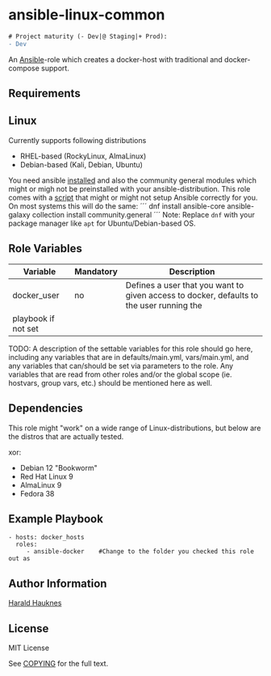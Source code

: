 ansible-linux-common
====================
```diff
# Project maturity (- Dev|@ Staging|+ Prod):
- Dev
```

An [Ansible](https://www.ansible.com/)-role which creates a docker-host with traditional and docker-compose support.


Requirements
------------

## Linux
Currently supports following distributions
- RHEL-based (RockyLinux, AlmaLinux)
- Debian-based (Kali, Debian, Ubuntu)

You need ansible [installed](./install_ansible.sh) and also the community general modules which might or migh not be preinstalled with your ansible-distribution.
This role comes with a [script](./install) that might or might not setup Ansible correctly for you.
On most systems this will do the same:
´´´
dnf install ansible-core
ansible-galaxy collection install community.general
´´´
Note: Replace `dnf` with your package manager like `apt` for Ubuntu/Debian-based OS.

Role Variables
--------------
| Variable    | Mandatory | Description |
| ----------- | --------- | ----------- |
| docker_user | no        | Defines a user that you want to given access to docker, defaults to the user running the
playbook if not set |

TODO:
A description of the settable variables for this role should go here, including any variables that are in defaults/main.yml, vars/main.yml, and any variables that can/should be set via parameters to the role. Any variables that are read from other roles and/or the global scope (ie. hostvars, group vars, etc.) should be mentioned here as well.

Dependencies
------------
This role might "work" on a wide range of Linux-distributions, but below are the distros that are actually tested.

xor:
  - Debian 12 "Bookworm"
  - Red Hat Linux 9
  - AlmaLinux 9
  - Fedora 38

Example Playbook
----------------

    - hosts: docker_hosts
      roles:
         - ansible-docker    #Change to the folder you checked this role out as

Author Information
------------------

[Harald Hauknes](https://github.com/harahauk)

License
-------

MIT License

See [COPYING](./COPYING) for the full text.


